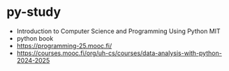 # py-study

* Introduction to Computer Science and Programming Using Python MIT
* python book
* https://programming-25.mooc.fi/
* https://courses.mooc.fi/org/uh-cs/courses/data-analysis-with-python-2024-2025
